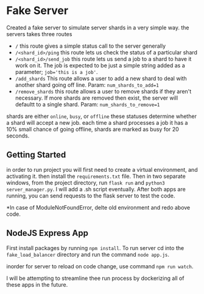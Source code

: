 # Fake Server #

Created a fake server to simulate server shards in a very simple way. the servers takes three routes

- `/` this route gives a simple status call to the server generally
- `/<shard_id>/ping` this route lets us check the status of a particular shard
- `/<shard_id>/send_job` this route lets us send a job to a shard to have it work on it. The job is expected to be just a simple string added as a parameter; `job='this is a job'`.
- `/add_shards` This route allows a user to add a new shard to deal with another shard going off line. Param: `num_shards_to_add=1`
- `/remove_shards` this route allows a user to remove shards if they aren't necessary. If more shards are removed then exist, the server will defaultt to a single shard. Param: `num_shards_to_remove=1`

shards are either `online`, `busy`, or `offline` these statuses determine whether a shard will accept a new job.
each time a shard processes a job it has a 10% small chance of going offline, shards are marked as busy for 20 seconds.

## Getting Started ##
in order to run project you will first need to create a virtual environment, and activating it. then install the `requirements.txt` file.
Then in two separate windows, from the project directory, run `flask run` and `python3 server_manager.py`. I will add a .sh script eventually.
After both apps are running, you can send requests to the flask server to test the code.

*In case of ModuleNotFoundError, delte old environment and redo above code.

## NodeJS Express App ##
First install packages by running `npm install`. To run server cd into the `fake_load_balancer` directory and run the command `node app.js`. 

inorder for server to reload on code change, use command `npm run watch`.

I will be attempting to streamline thee run process by dockerizing all of these apps in the future.